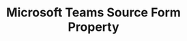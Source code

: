 ---
# -------------------------- #
#     USING THIS TEMPLATE    #
# -------------------------- #

## NEED HELP USING THIS TEMPLATE? SEE:
## https://docs-about-stitch-docs.netlify.com/reference/connect-templates/destination-form-property/
## FOR INSTRUCTIONS & REFERENCE INFO


# -------------------------- #
#        CONTENT TYPE        #
# -------------------------- #

product-type: "connect"
content-type: "api-form"
form-type: "source"
key: "source-form-properties-ms-teams-object"


# -------------------------- #
#        OBJECT INFO         #
# -------------------------- #

title: "Microsoft Teams Source Form Property"
api-type: "platform.ms-teams"
display-name: "Microsoft Teams"

source-type: "saas"
docs-name: "ms-teams" # This should be whatever integration.name is. Ex: LinkedIn Ads is linkedin-ads

description: |
  You will need to have an Azure App set up to connect to Stitch for the {{ form-property.display_name }} integration. Refer to the [{{ form-property.display-name }} documentation in Singer](https://github.com/singer-io/tap-ms-teams#app-and-authentication){:target="new"} for instructions on how to set up the app.


# -------------------------- #
#       OAUTH PROPERTIES     #
# -------------------------- #

oauth-link: "https://docs.microsoft.com/en-us/azure/active-directory/develop/active-directory-v2-protocols"

oauth-description: ""

oauth-attributes:
  - name: "client_id"
    type: "string"
    required: true
    credential: false
    description: |
      Your OAuth application's client ID, obtained when you create an app with Azure. Refer to the [{{ form-property.display-name }} documentation in Singer](https://github.com/singer-io/tap-ms-teams#app-and-authentication){:target="new"} on how to obtain this attribute.
    value: "<YOUR_CLIENT_ID>"

  - name: "client_secret"
    type: "string"
    required: true
    credential: true
    description: |
      Your OAuth application's client secret, obtained when you create an app with Azure. Refer to the [{{ form-property.display-name }} documentation in Singer](https://github.com/singer-io/tap-ms-teams#app-and-authentication){:target="new"} on how to obtain this attribute.
    value: "<YOUR_CLIENT_SECRET>"

  - name: "tenant_id"
    type: "string"
    required: true
    credential: false
    description: |
      Your Office 365 tenant ID. This is ID is located on the **Properites** page in your Azure Active Directory.
    value: "<YOUR_TENANT_ID>"
---